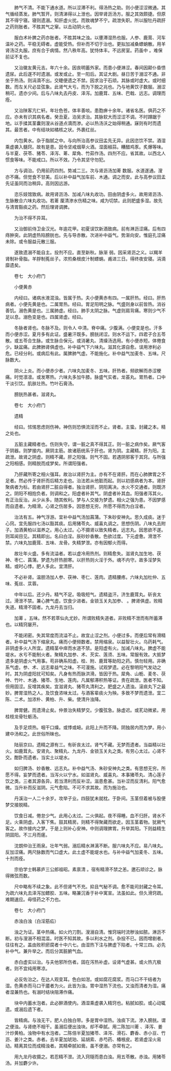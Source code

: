 <!-- { "loadSidebar": true } -->
　　肺气不清。不能下通水道。所以涩滞不利。得汤热之助。则小便涩涩微通。其气循经蒸发。肺气暂开。则清涕得以上泄也。因举肾沥汤方。服之其效颇捷。但原其不得宁寝。寝则遗溺。知肝虚火扰。而致魂梦不宁。疏泄失职。所以服牡丹疏肝之药则胀者。不胜其气之窜。以击动阴火也。

　　服白术补脾之药亦胀者。不胜其味之浊。以壅滞湿热也服。人参、鹿茸、河车温补之药。平稳无碍者。虚能受热。但补而不切于治也。更拟加减桑螵蛸散。用羊肾汤泛丸服。庶有合于病情。然八秩年高。犹恃体丰。不远房室。药虽中 。难保前证不复也。

　　又治徽友黄元吉。年六十余。因丧明蓄外家。而患小便淋涩。春间因颠仆昏愦遗尿。此后遂不时遗溺。或发或止。至一阳后。其证大剧。昼日苦于溺涩不通。非坐于热汤。则涓滴不出。交睫便遗之不禁。因求治于石顽。其脉或时虚大。或时细数。而左关尺必显弦象。此肾气大亏。而为下脱之兆也。乃与地黄饮子数服。溺涩稍可。遗亦少间。后与八味丸去丹皮、泽泻。加鹿茸、五味、巴戟、远志。调理而痊。

　　又治陕客亢仁轩。年壮色苍。体丰善啖。患胞痹十余年。诸省名医。俱药之不应。亦未有识其病名者。癸丑夏。泊吴求治。其脉软大而涩涩不调。不时蹲踞于地。以手揉其茎囊则溲从谷道点滴而渗。必以热汤沃之始得稍通。寐则有时而遗其。最苦者。中有结块如橘核之状。外裹红丝。

　　内包黄水。杂于脂腻之中。与向所治高参议田孟先无异。此因恣饮不禁。酒湿乘虚袭入髓窍。故有是患。因令坚戒烟草火酒。湿面椒蒜。糟醋鸡豕。炙爆等味。与半夏、茯苓、猪苓、泽泻、萆、犀角、竹茹作汤。四剂不应。省其故。以西北人惯食等味。不能戒口。所以不效。乃令其坚守勿犯。

　　方与调治。仍用前药四剂。势减二三。次与肾沥汤加萆 数服。水道遂通。溲亦不痛。但觉食不甘美。后以补中益气加车前、木通。调之而安。此与高参议田孟先证虽同而治稍异。高则因远游。

　　恣乐妓馆致病。故用肾沥汤、加减八味丸收功。田由阴虚多火。故用肾沥汤、生脉散合六味丸收功。若萆 厘清渗水伤精之味。咸为切禁。此则肥盛多湿。故先与清胃豁痰之药。然后理肾调脾。

　　为治不得不异耳。

　　又治御前侍卫金汉光。年逾花甲。初夏误饮新酒致病。前有淋沥涩痛。后有四痔肿突。此阴虚热陷膀胱也。先与导赤散。次进补中益气。势渐向安。惟庭孔涩痛未除。或令服益元散三服。

　　遂致遗溺不能自主。投剂不应。直至新秋。脉渐 弱。因采肾沥之义。以羯羊肾制补骨脂。羊脬制菟丝子。浓煎桑根皮汁制螵蛸。甫进三日。得终夜安寝。涓滴靡遗矣。

　　卷七　大小府门

　　小便黄赤

　　内经曰。诸病水液混浊。皆属于热。夫小便黄赤有四。一属肝热。经曰。肝热病者。小便先黄是也。二属胃热。经曰。胃足阳明之脉。气盛则身以前皆热。消谷善饥。溺色黄是也。三属肺虚。经曰。肺手太阴之脉。气虚则肩背痛。寒则少气不足以息。溺色变是也。四属肾虚。经曰。

　　冬脉者肾也。冬脉不及。则令人 中清。脊中痛。少腹满。小便变是也。汗多而小便赤涩。夏月多有此证。盛暑汗既多。膀胱闭涩。则水不运下。四君子合五苓散。或五苓合生脉。或生脉合保元。或消暑丸、清燥汤选用。有小便赤短。体倦食少。缺盆痛。此脾肺肾俱虚也。补中益气下六味丸。滋其化源自愈。误用渗利必危。已经分利。或病后有此。属脾肺气虚。不能施化。补中益气加麦冬、五味。尺脉数大。

　　阴火上炎。而小便赤少者。六味丸加麦冬、五味。肝热者。频欲解而赤涩梗痛。时觉凛凛。或发寒热。六味丸多加牛膝。脉盛气实者。龙荟丸。胃热者。口中干淡引饮。肌肤壮热。竹叶石膏汤。

　　膀胱热甚者。滋肾丸。

　　卷七　大小府门

　　遗精

　　经曰。怵惕思虑则伤神。神伤则恐惧流淫而不止。肾者。主蛰。封藏之本。精之处也。

　　五脏主藏精者也。伤则失守。谓一脏之真不得其正。则一脏之病作矣。厥气客于阴器。则梦接内。厥阴主筋。故诸筋统系于肝也。肾为阴。主藏精。肝为阳。主疏泄。故肾之阴虚。则精不藏。肝之阳强。则气不固。若遇阴邪客于其窍。与所强之阳相感。则精脱而成梦矣。所谓阳强者。

　　乃肝藏所寄之相火强耳。故治以肾肝为主。亦有不在肾肝。而在心肺脾胃之不足者。然必传于肾肝而后精方走也。治法若从他脏而起。则以初感病者为本。肾肝聚病者为标。若由肾肝二脏自得者。独治肾肝。阴阳离决。水火不交通者。则既济之。阴阳不相抱负者。则调和之。阳虚者补其气。阴虚者补其血。阳强者泻其火。有正治反治。从少从多。随其攸利。梦与人交接为梦遗。相火之强为患。不因梦感而自遗者。为精滑。心肾之伤居多。因思想无穷。所愿不得而为白淫者。

　　治法有五。神气浮游。宜补中益气汤加菖蒲。下朱砂安神丸。思久成痰。迷于心窍。宜先服四七汤以豁其痰。后用猪苓丸、威喜丸调之。思想伤阴。八味丸去附子。加酒黄柏以滋养之。用心太过。心不摄肾以致失精者。远志丸。因思欲不遂。则耳闻目见。其精即出。名曰白淫。辰砂妙香散。色欲过度。下元虚惫。滑泄不禁。六味丸加鹿茸、五味、龙骨。失精梦泄。亦有因郁火而得。

　　故壮年火盛。多有流溢者。若以虚冷用热剂。则精愈失。滋肾丸加生地、茯神、枣仁、菖蒲。梦遗为肝热胆寒。以肝热则火淫于外。魂不内守。故多淫梦失精。或时心悸。肥人多此。宜清肝。

　　不必补肾。温胆汤加人参、茯神、枣仁、莲肉。遗精腰疼。六味丸加杜仲、五味、菟丝、苁蓉。

　　中年以后。还少丹。精气不足。吸吸短气。遗精盗汗。济生鹿茸丸。斫丧太过。滑泄不禁。兼心脾气虚。饮食少进者。金锁玉关丸加参、 。脾肾俱虚。败精失道。精滑不固者。九龙丹去当归。

　　加萆 。五味。然不若萃仙丸尤妙。所谓败精失道者。非败精不泄而有所蓄滞也。以精窍屡开。

　　不能闭密。失其常度而流溢不止。故宜止涩之剂。小便过多。而便后常有滑精者。补中益气汤下缩泉丸。痛而小便频数者。禁用缩泉。以益智壮火。乌药耗气。非阴虚多火人所宜。遗精茎中痒而水道不禁。是阳虚有火。加减八味丸。脾虚不能堤水。水亏不能制火者。聚精丸加参、术、芡实、莲须、五味。常服有效。大抵梦遗多是阴虚火气用事。苟非确系阳虚。桂、附、鹿茸等助阳之药。慎勿轻用。非确系气虚。参、术、远志辈益气之味。不可漫施。试观梦遗。必在黎明阳气发动之时。其为阴虚阳扰可知矣。凡身有热而脉洪滑。皆因于热。犀角、山栀、麦冬、茯神、竹叶、木通、猪苓、生地、莲肉。凡属郁滞积热等证。贵在疏泄。医者不知。但用固涩。反增其疾矣。宜滋肾丸、猪苓丸清利之。肥盛之人遗浊。滚痰丸下之最妙。脾胃湿热之人。及饮食浓味太过。与酒客辈痰火为殃。多致不梦而遗泄。宜二陈、二术。加浓朴、黄柏、升、柴。使清升浊降。

　　脾胃健。而遗滑止矣。仲景治失精梦交。少腹弦急。脉虚迟。或芤动微紧。用桂枝龙骨牡蛎汤。

　　及手足烦热。咽干口燥。或悸或衄。此阳上升而不降。阴独居内而为梦。用小建中汤和之。此世俗所昧也。

　　陆丽京曰。遗精之源有三。有斫丧太过。肾气不藏。无梦而遗者。当益精以壮火。如鹿茸丸、安肾丸、聚精丸、九龙丹、金锁玉关丸之类。有劳心太过。心肾不交。酣卧而遗者。当实土以堤水。

　　如归脾汤、妙香散、远志丸。补中益气汤、朱砂安神丸之类。有思想无穷。所愿不得。妄梦而遗者。当泻火以宁水。如滋肾丸、威喜丸、本事猪苓丸、清心莲子饮之类。三者其源各异。若当清利而反补涩。滋患愈甚。当补涩而反清利。阳气愈微。当升补而反滋阴。元气愈陷。不可不求其故。而为施治也。

　　丹溪治一人二十余岁。攻举子业。四鼓犹未就枕。于卧间。玉茎但着被与股便梦交接脱精。

　　饮食日减。倦怠少气。此用心太过。二火俱起。夜不得睡。血不归肝。肾水不足。火乘阴虚。入客下焦。鼓其精房。则精不得聚藏而欲走。因玉茎着物。犹厥气客之。故作接内之梦。于是上则补心安神。中则调理脾胃。升举其阳。下则益精生阴固阳。不三月而瘥。

　　沈朗仲治王雨泉。壮年气弱。溺后精水淋漓不断。服六味丸不应。易八味丸。反加涩痛。两尺脉数而气口虚大。此土虚不能堤水也。与补中益气加麦冬、五味。十剂而痊。

　　宗伯学士韩慕庐三公郎祖昭。素禀清 。宿有精滑不禁之恙。邀石顽诊之。脉得微弦而数。

　　尺中略有不续之象。此不但肾气不充。抑且气秘不调。愈不能司封藏之令耳。为疏六味丸去泽泻加鳔胶、五味。略兼沉香于补中寓宣。法虽如此。但久滑窍疏。难期速应。毋怪药之不力也。

　　卷七　大小府门

　　赤浊白浊（白淫筋疝）

　　浊之为证。茎中热痛。如火灼刀割。溲溺自清。惟窍端时流秽浊如脓。淋沥不断。初与溲溺不相混滥。时医不知其故。多以利水之剂。杂投不已。因而增剧者。往往有之。盖由败积瘀腐者十中六七。由湿热下注与脾虚下陷者。十常三四。必先补中气。兼升举之。而后分其脏腑气血。

　　赤白虚实以治。与夫他邪所伤者。固在泻热补虚。设肾气虚甚。或火热亢极者。则不宜纯用寒凉。

　　必反佐治之。在达人观变耳。色白如泔。或如腐花腐浆。而马口不干结者为湿。色黄赤而马口干靥者为火。此皆为浊。胃中湿热下流也。又浊而清者为湿。痛者湿兼热也。有溺时结块阻滞作痛。

　　块中内蓄水泡者。此必醉酒使内。酒湿乘虚袭入精窍也。粘腻如胶。或心动辄遗。或溺后遗下者。

　　皆精病。与浊无干。肥人白独白带。多是胃中湿热。浊痰下流。渗入膀胱。谓之便浊。与肾绝不相干。虽溺后便出浊块。却不牵腻。用二陈加川萆 、泽泻、姜汁炒黄柏。浊物中有水泡者。二陈倍半夏加猪苓、泽泻、滑石、麝香、赤小豆、竹沥、姜汁之类。赤者。去半夏加琥珀、延胡索、赤芍药、椿根皮。若肾虚淫火易动。精离其位而成精浊者。其精牵腻如膏。虽不便溺。亦常有之。

　　用九龙丹收摄之。若忍精不泄。流入窍隧而患白浊。用五苓散。赤浊。用猪苓汤。并加麝少许。

